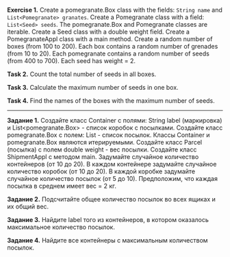 **Exercise 1.**
Create a pomegranate.Box class with the fields: ``String name`` and ``List<Pomegranate> granates``.
Create a Pomegranate class with a field: ``List<Seed> seeds``.
The pomegranate.Box and Pomegranate classes are iterable.
Create a Seed class with a double weight field.
Create a PomegranateAppl class with a main method. Create a random number of boxes (from 100 to 200).
Each box contains a random number of grenades (from 10 to 20).
Each pomegranate contains a random number of seeds (from 400 to 700).
Each seed has weight = 2.

**Task 2.**
Count the total number of seeds in all boxes.

**Task 3.**
Calculate the maximum number of seeds in one box.

**Task 4.**
Find the names of the boxes with the maximum number of seeds.

___________________________________________________

**Задание 1.**
Создайте класс Container с полями: String label (маркировка) и List<pomegranate.Box> - список коробок с посылками.
Создайте класс pomegranate.Box с полем: List<Parcel> - список посылок.
Классы Container и pomegranate.Box являются итерируемыми.
Создайте класс Parcel (посылка) с полем double weight - вес посылки.
Создайте класс ShipmentAppl с методом main. 
Задумайте случайное количество контейнеров (от 10 до 20).
В каждом контейнере задумайте случайное количество коробок (от 10 до 20).
В каждой коробке задумайте случайное количество посылок (от 5 до 10).
Предположим, что каждая посылка в среднем имеет вес = 2 кг.

**Задание 2.**
Подсчитайте общее количество посылок во всех ящиках и их общий вес.

**Задание 3.**
Найдите label того из контейнеров, в котором оказалось максимальное количество посылок.

**Задание 4.**
Найдите все контейнеры с максимальным количеством посылок.







